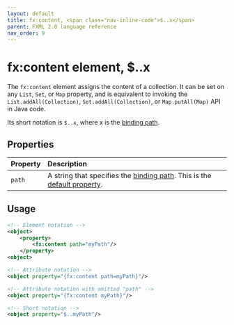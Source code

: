 ```yaml
---
layout: default
title: fx:content, <span class="nav-inline-code">$..x</span>
parent: FXML 2.0 language reference
nav_order: 9
---
```


# fx:content element, $..x
The `fx:content` element assigns the content of a collection. It can be set on any `List`, `Set`, or `Map` property, and is equivalent to invoking the `List.addAll(Collection)`, `Set.addAll(Collection)`, or `Map.putAll(Map)` API in Java code.

Its short notation is `$..x`, where <span class="inline-code">x</span> is the [binding path](../binding/binding-path.html).

## Properties

| Property | Description |
|:-|:-|
| `path` | A string that specifies the [binding path](../binding/binding-path.html). This is the [default property](../compact-notation.html#default-property). |

## Usage

```xml
<!-- Element notation -->
<object>
    <property>
        <fx:content path="myPath"/>
    </property>
<object>

<!-- Attribute notation -->
<object property="{fx:content path=myPath}"/>

<!-- Attribute notation with omitted "path" -->
<object property="{fx:content myPath}"/>

<!-- Short notation -->
<object property="$..myPath"/>
```